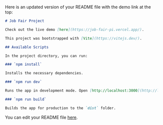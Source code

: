 Here is an updated version of your README file with the demo link at the top:

```markdown
# Job Fair Project

Check out the live demo [here](https://job-fair-pi.vercel.app/).

This project was bootstrapped with [Vite](https://vitejs.dev/).

## Available Scripts

In the project directory, you can run:

### `npm install`

Installs the necessary dependencies.

### `npm run dev`

Runs the app in development mode. Open [http://localhost:3000](http://localhost:3000) to view it in the browser.

### `npm run build`

Builds the app for production to the `dist` folder.
```

You can edit your README file [here](https://github.com/zealouszohaib/jobFair/edit/main/README.md).
